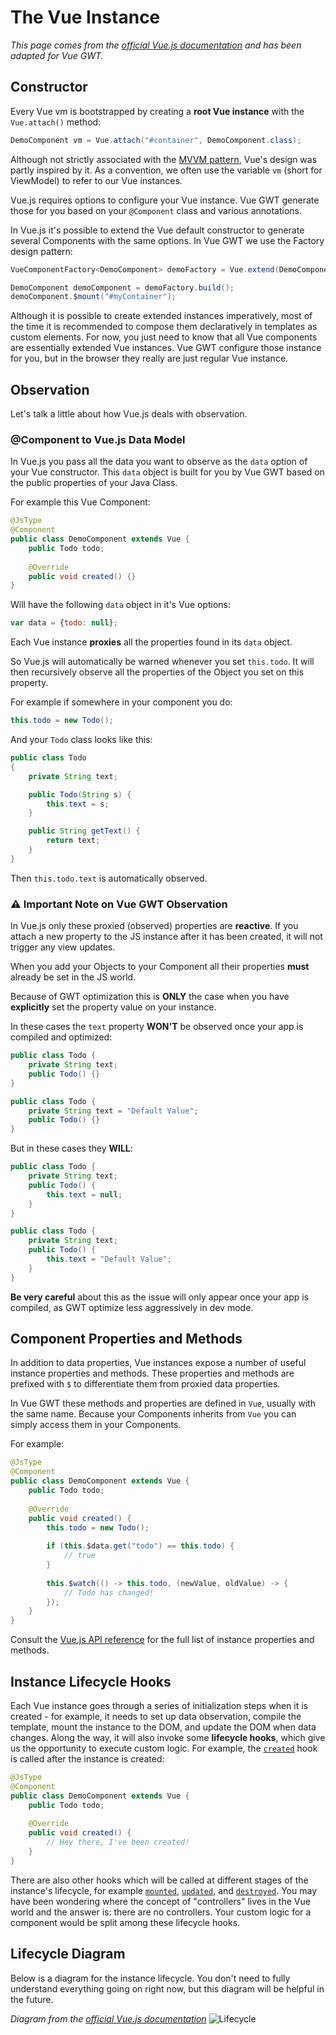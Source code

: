 # The Vue Instance

*This page comes from the [official Vue.js documentation](https://vuejs.org/v2/guide/instance.html) and has been adapted for Vue GWT.*

## Constructor

Every Vue vm is bootstrapped by creating a **root Vue instance** with the `Vue.attach()` method:

```java
DemoComponent vm = Vue.attach("#container", DemoComponent.class);
```

Although not strictly associated with the [MVVM pattern](https://en.wikipedia.org/wiki/Model_View_ViewModel), Vue's design was partly inspired by it.
As a convention, we often use the variable `vm` (short for ViewModel) to refer to our Vue instances.

Vue.js requires options to configure your Vue instance.
Vue GWT generate those for you based on your `@Component` class and various annotations.

In Vue.js it's possible to extend the Vue default constructor to generate several Components with the same options.
In Vue GWT we use the Factory design pattern:

```java
VueComponentFactory<DemoComponent> demoFactory = Vue.extend(DemoComponent.class);

DemoComponent demoComponent = demoFactory.build();
demoComponent.$mount("#myContainer");
```

Although it is possible to create extended instances imperatively, most of the time it is recommended to compose them declaratively in templates as custom elements.
For now, you just need to know that all Vue components are essentially extended Vue instances.
Vue GWT configure those instance for you, but in the browser they really are just regular Vue instance.

## Observation

Let's talk a little about how Vue.js deals with observation.

### @Component to Vue.js Data Model

In Vue.js you pass all the data you want to observe as the `data` option of your Vue constructor.
This `data` object is built for you by Vue GWT based on the public properties of your Java Class.

For example this Vue Component:
```java
@JsType
@Component
public class DemoComponent extends Vue {
    public Todo todo;
    
    @Override
    public void created() {}
}
```

Will have the following `data` object in it's Vue options:
```js
var data = {todo: null};
```

Each Vue instance **proxies** all the properties found in its `data` object.

So Vue.js will automatically be warned whenever you set `this.todo`.
It will then recursively observe all the properties of the Object you set on this property.

For example if somewhere in your component you do:
```java
this.todo = new Todo();
```

And your `Todo` class looks like this:
```java
public class Todo
{
    private String text;

    public Todo(String s) {
        this.text = s;
    }

    public String getText() {
        return text;
    }
}
```

Then `this.todo.text` is automatically observed.


### ⚠️ Important Note on Vue GWT Observation
In Vue.js only these proxied (observed) properties are **reactive**.
If you attach a new property to the JS instance after it has been created, it will not trigger any view updates.

When you add your Objects to your Component all their properties **must** already be set in the JS world.

Because of GWT optimization this is **ONLY** the case when you have **explicitly** set the property value on your instance.

In these cases the `text` property **WON'T** be observed once your app is compiled and optimized:
```java
public class Todo {
    private String text;
    public Todo() {}
}

public class Todo {
    private String text = "Default Value";
    public Todo() {}
}
```

But in these cases they **WILL**:
```java
public class Todo {
    private String text;
    public Todo() {
        this.text = null;
    }
}

public class Todo {
    private String text;
    public Todo() {
        this.text = "Default Value";
    }
}
```

**Be very careful** about this as the issue will only appear once your app is compiled, as GWT optimize less aggressively in dev mode.

## Component Properties and Methods

In addition to data properties, Vue instances expose a number of useful instance properties and methods.
These properties and methods are prefixed with `$` to differentiate them from proxied data properties.

In Vue GWT these methods and properties are defined in `Vue`, usually with the same name.
Because your Components inherits from `Vue` you can simply access them in your Components.

For example:

```java
@JsType
@Component
public class DemoComponent extends Vue {
    public Todo todo;
    
    @Override
    public void created() {
        this.todo = new Todo();
        
        if (this.$data.get("todo") == this.todo) {
            // true
        }
        
        this.$watch(() -> this.todo, (newValue, oldValue) -> {
            // Todo has changed!
        });
    }
}
```

Consult the [Vue.js API reference](https://vuejs.org/v2/api/) for the full list of instance properties and methods.

## Instance Lifecycle Hooks

Each Vue instance goes through a series of initialization steps when it is created - for example, it needs to set up data observation, compile the template, mount the instance to the DOM, and update the DOM when data changes.
Along the way, it will also invoke some **lifecycle hooks**, which give us the opportunity to execute custom logic.
For example, the [`created`](https://vuejs.org/v2/api/#created) hook is called after the instance is created:

```java
@JsType
@Component
public class DemoComponent extends Vue {
    public Todo todo;
    
    @Override
    public void created() {
        // Hey there, I've been created!
    }
}
```

There are also other hooks which will be called at different stages of the instance's lifecycle, for example [`mounted`](https://vuejs.org/v2/api/#mounted), [`updated`](https://vuejs.org/v2/api/#updated), and [`destroyed`](https://vuejs.org/v2/api/#destroyed).
You may have been wondering where the concept of "controllers" lives in the Vue world and the answer is: there are no controllers.
Your custom logic for a component would be split among these lifecycle hooks.

## Lifecycle Diagram

Below is a diagram for the instance lifecycle. You don't need to fully understand everything going on right now, but this diagram will be helpful in the future.

*Diagram from the [official Vue.js documentation](https://vuejs.org/v2/guide/instance.html)*
![Lifecycle](https://vuejs.org/images/lifecycle.png)